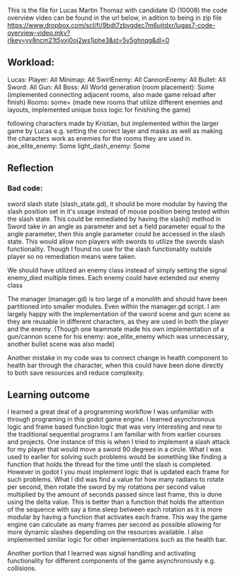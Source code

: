 This is the file for Lucas Martin Thomaz with candidate ID (10008)
the code overview video can be found in the url below, in adition to being in zip file
https://www.dropbox.com/scl/fi/9bdt7zbvgdec7m6ujtdxr/lugas7-code-overview-video.mkv?rlkey=yv8ncm21t5yxj0oj2ws1jphe3&st=5v5ghnqg&dl=0

## Workload:
Lucas:
Player: All
Minimap: All
SwirlEnemy: All
CannonEnemy: All
Bullet: All
Sword: All
Gun: All
Boss: All
World generation (room placement): Some (implemented connecting adjacent rooms, also made game reload after finish)
Rooms: some+ (made new rooms that utilize different enemies and layouts, implemented unique boss logic for finishing the game)

following characters made by Kristian, but implemented within the larger game by Lucas e.g. setting the correct layer and masks as well as making the characters work as enemies for the rooms they are used in.
aoe_elite_enemy: Some
light_dash_enemy: Some
## Reflection
### Bad code:
sword slash state (slash_state.gd), it should be more modular by having the slash position set in it's usage instead of mouse position being tested within the slash state. This could be remediated by having the slash() method in Sword take in an angle as parameter and set a field parameter equal to the angle parameter, then this angle parameter could be accessed in the slash state. This would allow non players with swords to utilize the swords slash functionality. Though I found no use for the slash functionality outside player so no remediation means were taken.

We should have utilized an enemy class instead of simply setting the signal enemy_died multiple times. Each enemy could have extended our enemy class

The manager (manager.gd) is too large of a monolith and should have been partitioned into smaller modules. Even within the manager.gd script.
I am largely happy with the implementation of the sword scene and gun scene as they are reusable in different characters, as they are used in both the player and the enemy. (Though one teammate made his own implementation of a gun/cannon scene for his enemy: aoe_elite_enemy which was unnecessary, another bullet scene was also made)

Another mistake in my code was to connect change in health component to health bar through the character, when this could have been done directly to both save resources and reduce complexity.


## Learning outcome
I learned a great deal of a programming workflow I was unfamiliar with through programing in this godot game engine. I learned asynchronous logic and frame based function logic that was very interesting and new to the traditional sequential programs I am familiar with from earlier courses and projects. One instance of this is when I tried to implement a slash attack for my player that would move a sword 90 degrees in a circle. What I was used to earlier for solving such problems would be something like finding a function that holds the thread for the time until the slash is completed. However in godot I you must implement logic that is updated each frame for such problems. What I did was find a value for how many radians to rotate per second, then rotate the sword by my rotations per second value multiplied by the amount of seconds passed since last frame, this is done using the delta value. This is better than a function that holds the attention of the sequence with say a time.sleep between each rotation as it is more modular by having a function that activates each frame. This way the game engine can calculate as many frames per second as possible allowing for more dynamic slashes depending on the resources available. I also implemented similar logic for other implementations such as the health bar.

Another portion that I learned was signal handling and activating functionality for different components of the game asynchronously e.g. collisions.

